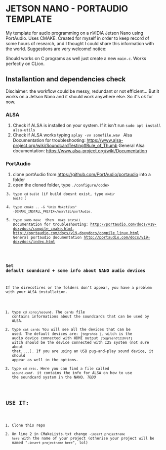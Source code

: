 # JETSON NANO - PORTAUDIO TEMPLATE

My template for audio programming on a nVIDIA Jetson Nano using PortAudio. 
Uses CMAKE.
Created for myself in order to keep record of some hours of research, and I thought I could share this information with the world. Suggestions are very welcome! 
notice: 

Should works on C programs as well just create a new <code>main.c</code>. Works perfectly on CLion.
## Installantion and dependencies check
Disclaimer: the workflow could be messy, redundant or not efficient... But it works on a Jetson Nano and it should work anywhere else. So it's ok for now.
### ALSA
  1. Check if ALSA is installed on your system. If it isn't run <code>sudo apt install alsa-utils</code>
  2. Check if ALSA works typing <code>aplay -vv somefile.wav </code>
  Alsa Documentation for troubleshooting: <link>https://www.alsa-project.org/wiki/SoundcardTesting#Rule_of_Thumb</link>
  General Alsa documentation: <link>https://www.alsa-project.org/wiki/Documentation</link>
  
 ### PortAudio
  1. clone portAudio from <link>https://github.com/PortAudio/portaudio</link> into a folder
  2. open the cloned folder, type <code>./configure/code>
  3. type <code>cd build</code> (if build doesnt exist, type <code>mkdir build</code> )
  4. type <code>cmake .. -G "Unix Makefiles" -DCMAKE_INSTALL_PREFIX=/usr/lib/portAudio</code>.
  5. type <code>sudo make </code> then <code> make install </code> 
  Documentation for troubleshooting: <link>http://portaudio.com/docs/v19-doxydocs/compile_cmake.html</link>, <link>http://portaudio.com/docs/v19-doxydocs/compile_linux.html</link>
  General portaudio documentation  <link>http://portaudio.com/docs/v19-doxydocs/index.html</link>
  
  ### Set default soundcard + some info about NANO audio devices
  If the direcotires or the folders don't appear, you have a problem with your ALSA installation.
  1. type <code>cd /proc/asound</code>. The <code>cards</code> file contains informations about the soundcards that can be used by ALSA.
  2. type <code>cat cards</code> You will see all the devices that can be used. 
    The default devices are:
      <code>[tegrahda       ]</code>, witch is the audio device connected with HDMI output 
      <code>[tegrasndt210ref]</code> witch should be the device connected with I2S system (not sure about that....).
    If you are using an USB pug-and-play sound device, it should appear as well in the options.
  3. type <code>cd /etc</code>. Here you can find a file called <code>asound.conf</code>. it contains the info for ALSA on how to use the soundcard system in the NANO. *TODO*
  
## USE IT:
  1. Clone this repo
  2. On line 2 in CMakeLists.txt change <code>-insert projectname here</code> with the name of your project
  (otherise your project will be named "<code>-insert projectname here</code>", lol)
